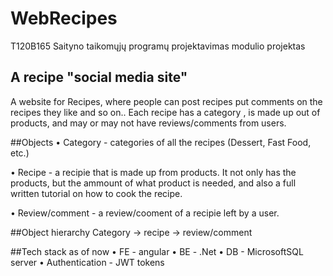 # WebRecipes

T120B165 Saityno taikomųjų programų projektavimas modulio projektas

## A recipe "social media site"

A website for Recipes, where people can post recipes put comments on the recipes they like and so on.. Each recipe has a category , is made up out of products, and may or may not have reviews/comments from users.

##Objects
• Category - categories of all the recipes (Dessert, Fast Food, etc.)

• Recipe - a recipie that is made up from products. It not only has the products, but the ammount of what product is needed, and also a full written tutorial on how to cook the recipe.

• Review/comment - a review/cooment of a recipie left by a user.

##Object hierarchy
Category -> recipe -> review/comment

##Tech stack as of now
• FE - angular
• BE - .Net
• DB - MicrosoftSQL server
• Authentication - JWT tokens
